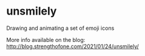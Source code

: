 # unsmilely
Drawing and animating a set of emoji icons

More info available on the blog: http://blog.strengthofone.com/2021/01/24/unsmilely/
